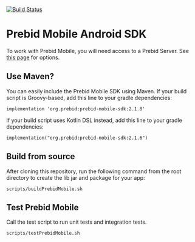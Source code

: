 [![Build Status](https://api.travis-ci.org/prebid/prebid-mobile-android.svg?branch=master)](https://travis-ci.org/prebid/prebid-mobile-android)

# Prebid Mobile Android SDK

To work with Prebid Mobile, you will need access to a Prebid Server.
See [this page](https://docs.prebid.org/prebid-server/overview/prebid-server-overview.html) for options.

## Use Maven?

You can easily include the Prebid Mobile SDK using Maven. If your build script is Groovy-based, add this line to your gradle dependencies:

```
implementation 'org.prebid:prebid-mobile-sdk:2.1.8'
```

If your build script uses Kotlin DSL instead, add this line to your gradle dependencies:

```
implementation("org.prebid:prebid-mobile-sdk:2.1.6")
```

## Build from source

After cloning this repository, run the following command from the root directory to create the lib jar and package for your app:

```
scripts/buildPrebidMobile.sh
```

## Test Prebid Mobile

Call the test script to run unit tests and integration tests.

```
scripts/testPrebidMobile.sh
```
